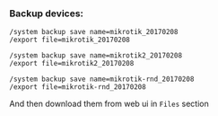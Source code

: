 ### Backup devices:

```
/system backup save name=mikrotik_20170208
/export file=mikrotik_20170208

/system backup save name=mikrotik2_20170208
/export file=mikrotik2_20170208

/system backup save name=mikrotik-rnd_20170208
/export file=mikrotik-rnd_20170208
```

And then download them from web ui in `Files` section
